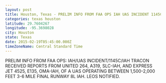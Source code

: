 ```yaml
---
layout: post
title: Houston, Texas - PRELIM INFO FROM FAA OPS IAH UAS INCIDENT 1145C IAH TRACON RECEIVED REPORTS FROM UNITED
categories: texas houston
latitude: 29.7604267
longitude: -95.3698028
city: Houston
state: Texas
date: 2015-02-19T05:45:00.000Z
timeZoneName: Central Standard Time
---
```


PRELIM INFO FROM FAA OPS: IAH/UAS INCIDENT/1145C/IAH TRACON RECEIVED REPORTS FROM UNITED 264, A319, SLC-IAH, AND EXPRESS JET 4525, E135, OMA-IAH, OF A UAS OPERATING BETWEEN 1,500-2,000 FEET 3-6 MILE FINAL RUNWAY 8L IAH. LEOS NOTIFIED.
